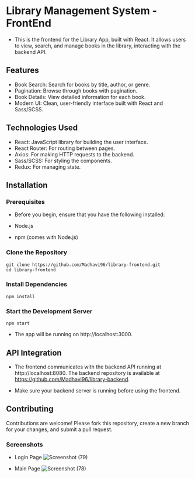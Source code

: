 # Library Management System - FrontEnd

- This is the frontend for the Library App, built with React. It allows users to view, search, and manage books in the library, interacting with the backend API.

## Features
- Book Search: Search for books by title, author, or genre.
- Pagination: Browse through books with pagination.
- Book Details: View detailed information for each book.
- Modern UI: Clean, user-friendly interface built with React and Sass/SCSS.

## Technologies Used
- React: JavaScript library for building the user interface.
- React Router: For routing between pages.
- Axios: For making HTTP requests to the backend.
- Sass/SCSS: For styling the components.
- Redux: For managing state.

## Installation

### Prerequisites

- Before you begin, ensure that you have the following installed:

- Node.js
- npm (comes with Node.js)

### Clone the Repository

```
git clone https://github.com/Madhavi96/library-frontend.git
cd library-frontend
```
### Install Dependencies

```
npm install
```

### Start the Development Server

```
npm start
```

- The app will be running on http://localhost:3000.

## API Integration

- The frontend communicates with the backend API running at http://localhost:8080. The backend repository is available at https://github.com/Madhavi96/library-backend.

- Make sure your backend server is running before using the frontend.


## Contributing
Contributions are welcome! Please fork this repository, create a new branch for your changes, and submit a pull request.

### Screenshots

- Login Page
![Screenshot (79)](https://github.com/user-attachments/assets/8d1bc886-ee98-4149-934c-ba5e0eeb48f5)

- Main Page 
![Screenshot (78)](https://github.com/user-attachments/assets/6814c97b-4f99-410b-b09b-0b34864ba82d)



